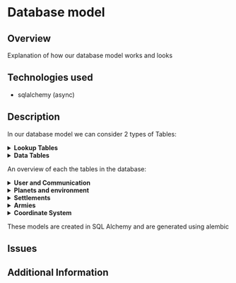 # Database model

## Overview
Explanation of how our database model works and looks

## Technologies used
- sqlalchemy (async)

## Description
In our database model we can consider 2 types of Tables:

<details>
<summary><strong>Lookup Tables</strong></summary>
<p>
These type of tables can be filled by developers.
These tables are only supposed to be altered during development by the game and 
<br/> not because of the actions of a user. In our project we use such tables to add new types of troops, building, etc.
</p>
</details>
<details>
<summary><strong>Data Tables</strong></summary>
<p>
These tables can be used to store information about the game and can be altered by user interactions
</p>
</details>

An overview of each the tables in the database:

<details>
<summary><strong>User and Communication</strong></summary>
<p>

|      Table      | Type | Purpose                                                                                                                                                  |
|:---------------:|:----:|:---------------------------------------------------------------------------------------------------------------------------------------------------------|
|      User       | Data | Store data of a users account                                                                                                                            |
|    Alliance     | Data | Store the alliances                                                                                                                                      |
|     Message     | Data | Store the messages                                                                                                                                       |
|  MessageBoard   | Data | Each message corresponds to a message board<br/> This table makes it possible to request sequences <br/>of messages from an alliance or between players. |
|    FriendsOf    | Data | Store which users are friends with each other                                                                                                            |
|  FriendRequest  | Data | Stores which users have pending friend requests                                                                                                          |
| AllianceRequest | Data | Stores which users have pending alliance requests to join an alliance (needs to be accepted by someone in the alliance)                                  |

</p>
</details>


<details>
<summary><strong>Planets and environment</strong></summary>
<p>

|      Table       |  Type  | Purpose                                                                     |
|:----------------:|:------:|:----------------------------------------------------------------------------|
|   SpaceRegion    |  Data  | Stores the regions in space                                                 |     
|      Planet      |  Data  | Stores the planets in the game                                              |     
|    PlanetType    | Lookup | Stores which types of planets are in the game <br/>(each planet has a type) |     
|   PlanetRegion   |  Data  | Stores the region corresponding to a planet                                 |     
| PlanetRegionType | Lookup | Store all the types a region can be                                         |     


</p>
</details>

<details>
<summary><strong>Settlements</strong></summary>
<p>

|           Table            |  Type   | Purpose                                                                                                                                                  |
|:--------------------------:|:-------:|:---------------------------------------------------------------------------------------------------------------------------------------------------------|
|            City            |  Data   | Stores information about a city that is in a region on a planet                                                                                          |                                                                                                                                                  |     
|      BuildingInstance      |  Data   | Stores which buildings a city has                                                                                                                        |     
|        BuildingType        | Lookup  | Stores the types of buildings that can exist (This table is the parent of an ISA/polymorphic relation)                                                   |   
|        BarracksType        | Lookup  | Stores which types of barracks exist (This table is a child of an ISA/polymorphic relation with BuildingType)                                            |
|          WallType          | Lookup  | Stores which types of walls exist (This table is a child of an ISA/polymorphic relation with BuildingType)                                               |   
|         TowerType          | Lookup  | Stores which types of towers exist (This table is a child of an ISA/polymorphic relation with BuildingType)                                              |   
|         HouseType          | Lookup  | Stores which types of houses exist (This table is a child of an ISA/polymorphic relation with BuildingType)                                              |   
| ProductionBuildingTypeType | Lookup  | Stores which types of production buildings exist (This table is a child of an ISA/polymorphic relation with BuildingType)                                |   
|     ProducesResources      | Lookup  | Stores which resources a production building produces                                                                                                    |   
|        ResourceType        | Lookup  | Types of resources that are in the game                                                                                                                  |  
|        UpgradeCost         | Lookup  | Stores the cost to upgrade certain buildings                                                                                                             |


</p>
</details>

<details>
<summary><strong>Armies</strong></summary>
<p>

|     Table      |  Type  | Purpose                                                                                                                                          |
|:--------------:|:------:|:-------------------------------------------------------------------------------------------------------------------------------------------------|
| TrainingQueue  |  Data  | One entry stores the training data of 1 Entry in a trainingQueue,<br/>The table keeps track of which units need to be trained and in which order |  
|   TroopType    | Lookup | Types of troops that are in the game                                                                                                             |
| TroopTypeCost  | Lookup | Stores which resources and how much of them it costs to train a unit                                                                             |
|      Army      |  Data  | Stores data about an army                                                                                                                        |
| ArmyConsistsOf |  Data  | The relation indication which types of units are part of the army and in what quantities                                                         |
|   TroopRank    |  Data  | Stores the rank of the unit for a specific user (if no entry, the rank is 1)                                                                     |

</p>
</details>

<details>
<summary><strong>Coordinate System</strong></summary>
<p>
The coordinate system used in our game is stored in the database as double precision (x,y) coordinate with values ranging from 0 to 1. Cities and planets have coordinates.
</p>
</details>

These models are created in SQL Alchemy and are generated using alembic

## Issues


## Additional Information

